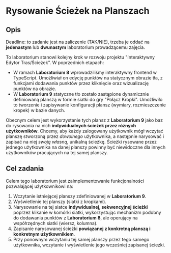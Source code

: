# Rysowanie Ścieżek na Planszach

## Opis

Deadline: to zadanie jest na zaliczenie (TAK/NIE), trzeba je oddać na **jedenastym** lub **dwunastym** laboratorium prowadzącemu zajęcia.

To laboratorium stanowi kolejny krok w rozwoju projektu "Interaktywny Edytor Tras/Ścieżek". W poprzednich etapach:

*   W ramach **Laboratorium 8** wprowadziliśmy interaktywny frontend w TypeScript. Umożliwiał on edycję punktów na statycznym obrazie tła, z funkcjami dodawania punktów przez kliknięcie oraz wizualizację punktów na obrazie.
*   W **Laboratorium 9** statyczne tło zostało zastąpione dynamicznie definiowaną planszą w formie siatki do gry "Połącz Kropki". Umożliwiło to tworzenie i zapisywanie konfiguracji plansz (wymiary, rozmieszczenie kropek) w bazie danych.

Obecnym celem jest wykorzystanie tych plansz z **Laboratorium 9** jako baz do rysowania na nich **indywidualnych ścieżek przez różnych użytkowników**. Chcemy, aby każdy zalogowany użytkownik mógł wczytać planszę stworzoną przez *dowolnego* użytkownika, a następnie narysować i zapisać na niej *swoją własną*, unikalną ścieżkę. Ścieżki rysowane przez jednego użytkownika na danej planszy powinny być niewidoczne dla innych użytkowników pracujących na tej samej planszy.

## Cel zadania

Celem tego laboratorium jest zaimplementowanie funkcjonalności pozwalającej użytkownikowi na:
1.  Wczytanie istniejącej planszy zdefiniowanej w **Laboratorium 9**.
2.  Wyświetlenie tej planszy (siatki z kropkami).
3.  Narysowanie na tej siatce **indywidualnej, sekwencyjnej ścieżki** poprzez klikanie w komórki siatki, wykorzystując mechanizm podobny do dodawania punktów z **Laboratorium 8**, ale operujący na współrzędnych siatki (wiersz, kolumna).
4.  Zapisanie narysowanej ścieżki **powiązanej z konkretną planszą i konkretnym użytkownikiem**.
5.  Przy ponownym wczytaniu tej samej planszy przez tego samego użytkownika, wczytanie i wyświetlenie jego wcześniej zapisanej ścieżki.

